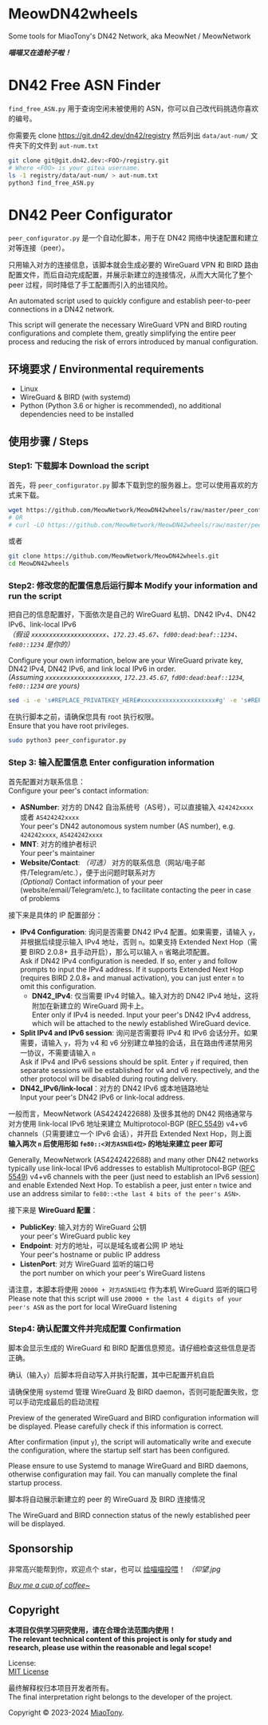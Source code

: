 # MeowDN42wheels

Some tools for MiaoTony's DN42 Network, aka MeowNet / MeowNetwork

***喵喵又在造轮子啦！***

# DN42 Free ASN Finder

`find_free_ASN.py` 用于查询空闲未被使用的 ASN，你可以自己改代码挑选你喜欢的编号。

你需要先 clone https://git.dn42.dev/dn42/registry 然后列出 `data/aut-num/` 文件夹下的文件到 `aut-num.txt`

```bash
git clone git@git.dn42.dev:<FOO>/registry.git
# Where <FOO> is your gitea username.
ls -1 registry/data/aut-num/ > aut-num.txt
python3 find_free_ASN.py
```


# DN42 Peer Configurator

`peer_configurator.py` 是一个自动化脚本，用于在 DN42 网络中快速配置和建立对等连接（peer）。

只用输入对方的连接信息，该脚本就会生成必要的 WireGuard VPN 和 BIRD 路由配置文件，而后自动完成配置，并展示新建立的连接情况，从而大大简化了整个 peer 过程，同时降低了手工配置而引入的出错风险。

An automated script used to quickly configure and establish peer-to-peer connections in a DN42 network.

This script will generate the necessary WireGuard VPN and BIRD routing configurations and complete them, greatly simplifying the entire peer process and reducing the risk of errors introduced by manual configuration.

## 环境要求 / Environmental requirements 
- Linux
- WireGuard & BIRD (with systemd) 
- Python (Python 3.6 or higher is recommended), no additional dependencies need to be installed 

## 使用步骤 / Steps
### Step1: 下载脚本 Download the script
首先，将 `peer_configurator.py` 脚本下载到您的服务器上。您可以使用喜欢的方式来下载。

```bash
wget https://github.com/MeowNetwork/MeowDN42wheels/raw/master/peer_configurator.py
# OR
# curl -LO https://github.com/MeowNetwork/MeowDN42wheels/raw/master/peer_configurator.py
```

或者

```bash
git clone https://github.com/MeowNetwork/MeowDN42wheels.git
cd MeowDN42wheels
```

### Step2: 修改您的配置信息后运行脚本 Modify your information and run the script

把自己的信息配置好，下面依次是自己的 WireGuard 私钥、DN42 IPv4、DN42 IPv6、link-local IPv6   
*（假设 `xxxxxxxxxxxxxxxxxxxxx`、`172.23.45.67`、`fd00:dead:beaf::1234`、`fe80::1234` 是你的）*

Configure your own information, below are your WireGuard private key, DN42 IPv4, DN42 IPv6, and link local IPv6 in order.      
*(Assuming `xxxxxxxxxxxxxxxxxxxxx`, `172.23.45.67`, `fd00:dead:beaf::1234`, `fe80::1234` are yours)*

```bash
sed -i -e 's#REPLACE_PRIVATEKEY_HERE#xxxxxxxxxxxxxxxxxxxxx#g' -e 's#REPLACE_DN42IPV4_HERE#172.23.45.67#g' -e 's#REPLACE_DN42IPV6_HERE#fd00:dead:beaf::1234#g' -e 's#REPLACE_LINKLOCALIPV6_HERE#fe80::1234#g' peer_configurator.py
```

在执行脚本之前，请确保您具有 root 执行权限。   
Ensure that you have root privileges.  

```bash
sudo python3 peer_configurator.py
```

### Step 3: 输入配置信息 Enter configuration information 

首先配置对方联系信息：    
Configure your peer's contact information:   

- **ASNumber**: 对方的 DN42 自治系统号（AS号），可以直接输入 `424242xxxx` 或者 `AS424242xxxx`   
    Your peer's DN42 autonomous system number (AS number), e.g. `424242xxxx`, `AS424242xxxx`
- **MNT**: 对方的维护者标识   
    Your peer's maintainer 
- **Website/Contact**: *（可选）* 对方的联系信息（网站/电子邮件/Telegram/etc.），便于出问题时联系对方   
     *(Optional)* Contact information of your peer (website/email/Telegram/etc.), to facilitate contacting the peer in case of problems 

接下来是具体的 IP 配置部分：

- **IPv4 Configuration**: 询问是否需要 DN42 IPv4 配置。如果需要，请输入 `y`，并根据后续提示输入 IPv4 地址，否则 `n`。如果支持 Extended Next Hop（需要 BIRD 2.0.8+ 且手动开启），那么可以输入 `n` 省略此项配置。   
    Ask if DN42 IPv4 configuration is needed. If so, enter `y` and follow prompts to input the IPv4 address. If it supports Extended Next Hop (requires BIRD 2.0.8+ and manual activation), you can just enter `n` to omit this configuration.  
    - **DN42_IPv4**: 仅当需要 IPv4 时输入。输入对方的 DN42 IPv4 地址，这将附加在新建立的 WireGuard 网卡上。    
        Enter only if IPv4 is needed. Input your peer's DN42 IPv4 address, which will be attached to the newly established WireGuard device.  
- **Split IPv4 and IPv6 session**: 询问是否需要将 IPv4 和 IPv6 会话分开。如果需要，请输入 `y`，将为 v4 和 v6 分别建立单独的会话，且在路由传递禁用另一协议，不需要请输入 `n`   
    Ask if IPv4 and IPv6 sessions should be split. Enter `y` if required, then separate sessions will be established for v4 and v6 respectively, and the other protocol will be disabled during routing delivery.
- **DN42_IPv6/link-local**：对方的 DN42 IPv6 或本地链路地址   
    Input your peer's DN42 IPv6 or link-local address.

一般而言，MeowNetwork (AS4242422688) 及很多其他的 DN42 网络通常与对方使用 link-local IPv6 地址来建立 Multiprotocol-BGP ([RFC 5549](https://www.rfc-editor.org/info/rfc5549)) v4+v6 channels（只需要建立一个 IPv6 会话），并开启 Extended Next Hop，则上面 **输入两次 `n` 后使用形如 `fe80::<对方ASN后4位>` 的地址来建立 peer 即可**

Generally, MeowNetwork (AS4242422688) and many other DN42 networks typically use link-local IPv6 addresses to establish Multiprotocol-BGP ([RFC 5549](https://www.rfc-editor.org/info/rfc5549)) v4+v6 channels with the peer (just need to establish an IPv6 session) and enable Extended Next Hop. To establish a peer, just enter `n` twice and use an address similar to `fe80::<the last 4 bits of the peer's ASN>`.

接下来是 **WireGuard 配置**：

- **PublicKey**: 输入对方的 WireGuard 公钥    
    your peer's WireGuard public key
- **Endpoint**: 对方的地址，可以是域名或者公网 IP 地址    
    Your peer's hostname or public IP address
- **ListenPort**: 对方 WireGuard 监听的端口号   
    the port number on which your peer's WireGuard listens

请注意，本脚本将使用 `20000 + 对方ASN后4位` 作为本机 WireGuard 监听的端口号  
Please note that this script will use `20000 + the last 4 digits of your peer's ASN` as the port for local WireGuard listening 


### Step4: 确认配置文件并完成配置 Confirmation 
脚本会显示生成的 WireGuard 和 BIRD 配置信息预览。请仔细检查这些信息是否正确。

确认（输入`y`）后脚本将自动写入并执行配置，其中已配置开机自启

请确保使用 systemd 管理 WireGuard 及 BIRD daemon，否则可能配置失败，您可以手动完成最后的启动流程

Preview of the generated WireGuard and BIRD configuration information will be displayed. Please carefully check if this information is correct.

After confirmation (input `y`), the script will automatically write and execute the configuration, where the startup self start has been configured. 

Please ensure to use Systemd to manage WireGuard and BIRD daemons, otherwise configuration may fail. You can manually complete the final startup process.

脚本将自动展示新建立的 peer 的 WireGuard 及 BIRD 连接情况

The WireGuard and BIRD connection status of the newly established peer will be displayed.


## Sponsorship

非常高兴能帮到你，欢迎点个 star，也可以 [给喵喵投喂](https://miaotony.xyz/about/#Sponsorship)！ *（仰望.jpg*

*[Buy me a cup of coffee~](https://miaotony.xyz/about/#Sponsorship)*



## Copyright

**本项目仅供学习研究使用，请在合理合法范围内使用！**  
**The relevant technical content of this project is only for study and research, please use within the reasonable and legal scope!**  

License:  
[MIT License](LICENSE)  

最终解释权归本项目开发者所有。  
The final interpretation right belongs to the developer of the project.  

Copyright © 2023-2024 [MiaoTony](https://github.com/miaotony).  